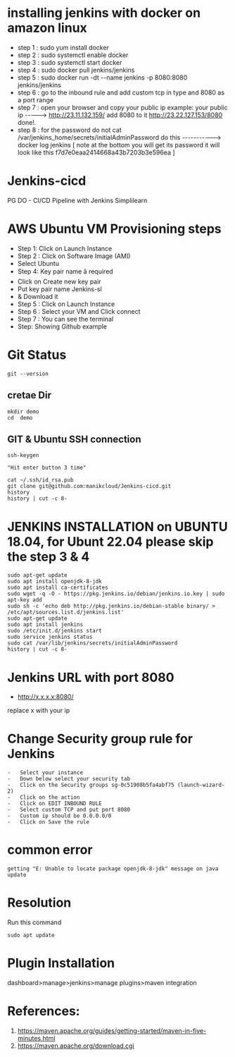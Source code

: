 # installing jenkins with docker on amazon linux
- step 1 : sudo yum install docker 
- step 2 : sudo systemctl enable docker
- step 3 : sudo systemctl start docker
- step 4 : sudo docker pull jenkins/jenkins
- step 5 : sudo docker run -dt --name jenkins -p 8080:8080 jenkins/jenkins
- step 6 : go to the inbound rule and add custom tcp in type and 8080 as a port range
- step 7 : open your browser and copy your public ip  example: your public ip -----> http://23.11.132.159/ add 8080 to it http://23.22.127.153/8080 done!.
- step 8 : for the password do not cat /var/jenkins_home/secrets/initialAdminPassword do this -----------> docker log jenkins [ note at the bottom you will get its password it will look like this f7d7e0eaa2414668a43b7203b3e596ea ]









# Jenkins-cicd
PG DO - CI/CD Pipeline with Jenkins Simplilearn 

# AWS Ubuntu VM Provisioning steps
-	Step 1:  Click on Launch Instance 
-	Step 2 : Click on Software Image (AMI)
-	Select Ubuntu 
-	Step 4: Key pair name â required
-	Click on Create new key pair
-	Put key pair name Jenkins-sl
-	& Download it 
-	Step 5 : Click on Launch Instance 
-	Step 6 : Select your VM and Click connect 
-	Step 7 :  You can see the terminal 
-	Step: Showing Github example

# Git Status
```
git --version 
```
## cretae Dir 
```
mkdir demo 
cd  demo 
```
## GIT & Ubuntu SSH connection
```
ssh-keygen 

"Hit enter button 3 time"

cat ~/.ssh/id_rsa.pub 
git clone git@github.com:manikcloud/Jenkins-cicd.git
history 
history | cut -c 8- 
```

# JENKINS INSTALLATION on UBUNTU 18.04, for Ubunt 22.04 please skip the step 3 & 4
```
sudo apt-get update
sudo apt install openjdk-8-jdk
sudo apt install ca-certificates
sudo wget -q -O - https://pkg.jenkins.io/debian/jenkins.io.key | sudo apt-key add
sudo sh -c 'echo deb http://pkg.jenkins.io/debian-stable binary/ > /etc/apt/sources.list.d/jenkins.list'
sudo apt-get update
sudo apt install jenkins
sudo /etc/init.d/jenkins start
sudo service jenkins status 
sudo cat /var/lib/jenkins/secrets/initialAdminPassword
history | cut -c 8- 

```
# Jenkins URL with port 8080
- http://x.x.x.x:8080/

replace x with your ip 

# Change Security group rule for Jenkins 
```
-	Select your instance 
-	Down below select your security tab 
-	Click on the Security groups sg-0c51908b5fa4abf75 (launch-wizard-2)
-	Click on the action 
-	Click on EDIT INBOUND RULE
-	Select custom TCP and put port 8080
-	Custom ip should be 0.0.0.0/0
-	Click on Save the rule
```

# common error

```
getting "E: Unable to locate package openjdk-8-jdk" message on java update
```

# Resolution 
Run this command

```
sudo apt update
```
# Plugin Installation 
dashboard>manage>jenkins>manage plugins>maven integration


# References: 
1. https://maven.apache.org/guides/getting-started/maven-in-five-minutes.html
2. https://maven.apache.org/download.cgi
